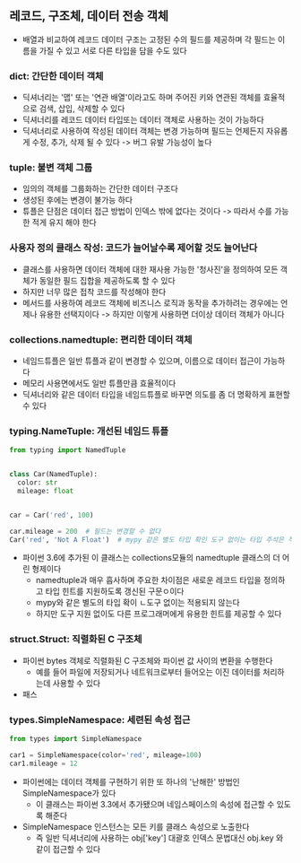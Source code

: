 ## 레코드, 구조체, 데이터 전송 객체

- 배열과 비교하여 레코드 데이터 구조는 고정된 수의 필드를 제공하며 각 필드는 이름을 가질 수 있고 서로 다른 타입을 담을 수도 있다

### dict: 간단한 데이터 객체

- 딕셔너리는 '맵' 또는 '연관 배열'이라고도 하며 주어진 키와 연관된 객체를 효율적으로 검색, 삽입, 삭제할 수 있다
- 딕셔너리를 레코드 데이터 타입또는 데이터 객체로 사용하는 것이 가능하다
- 딕셔너리로 사용하여 작성된 데이터 객체는 변경 가능하며 필드는 언제든지 자유롭게 수정, 추가, 삭제 될 수 있다 -> 버그 유발 가능성이 높다

### tuple: 불변 객체 그룹

- 임의의 객체를 그룹화하는 간단한 데이터 구조다
- 생성된 후에는 변경이 불가능 하다
- 튜플은 단점은 데이터 접근 방법이 인덱스 밖에 없다는 것이다 -> 따라서 수를 가능한 적게 유지 해야 한다

### 사용자 정의 클래스 작성: 코드가 늘어날수록 제어할 것도 늘어난다

- 클래스를 사용하면 데이터 객체에 대한 재사용 가능한 '청사진'을 정의하여 모든 객체가 동일한 필드 집합을 제공하도록 할 수 있다
- 하지만 너무 많은 접착 코드를 작성해야 한다
- 메서드를 사용하여 레코드 객체에 비즈니스 로직과 동작을 추가하려는 경우에는 언제나 유용한 선택지이다 -> 하지만 이렇게 사용하면 더이상 데이터 객체가 아니다

### collections.namedtuple: 편리한 데이터 객체

- 네임드튜플은 일반 튜플과 같이 변경할 수 있으며, 이름으로 데이터 접근이 가능하다
- 메모리 사용면에서도 일반 튜플만큼 효율적이다
- 딕셔너리와 같은 데이터 타입을 네임드튜플로 바꾸면 의도를 좀 더 명확하게 표현할 수 있다

### typing.NameTuple: 개선된 네임드 튜플

```python
from typing import NamedTuple


class Car(NamedTuple):
  color: str
  mileage: float


car = Car('red', 100)

car.mileage = 200  # 필드는 변경할 수 없다
Car('red', 'Not A Float')  # mypy 같은 별도 타입 확인 도구 없이는 타입 주석은 적용되지 않는다 -> 그냥 객체 생성이 된다 
```

- 파이썬 3.6에 추가된 이 클래스는 collections모듈의 namedtuple 클래스의 더 어린 형제이다
  - namedtuple과 매우 흡사하며 주요한 차이점은 새로운 레코드 타입을 정의하고 타입 힌트를 지원하도록 갱신된 구문ㅇ이다
  - mypy와 같은 별도의 타입 확이 ㄴ도구 없이는 적용되지 않는다
  - 하지만 도구 지원 없이도 다른 프로그래머에게 유용한 힌트를 제공할 수 있다

### struct.Struct: 직렬화된 C 구조체

- 파이썬 bytes 객체로 직렬화된 C 구조체와 파이썬 값 사이의 변환을 수행한다
  - 예를 들어 파일에 저장되거나 네트워크로부터 들어오는 이진 데이터를 처리하는데 사용할 수 있다
- 패스

### types.SimpleNamespace: 세련된 속성 접근

```python
from types import SimpleNamespace

car1 = SimpleNamespace(color='red', mileage=100)
car1.mileage = 12

```

- 파이썬에는 데이터 객체를 구현하기 위한 또 하나의 '난해한' 방법인 SimpleNamespace가 있다
  - 이 클래스는 파이썬 3.3에서 추가됐으며 네임스페이스의 속성에 접근할 수 있도록 해준다
- SimpleNamespace 인스턴스는 모든 키를 클래스 속성으로 노출한다
  - 즉 일반 딕셔너리에 사용하는 obj['key'] 대괄호 인덱스 문법대신 obj.key 와 같이 접근할 수 있다
